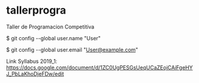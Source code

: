 # tallerprogra
Taller de Programacion Competitiva


$ git config --global user.name "User"

$ git config --global user.email "User@example.com"

Link Syllabus 2019_1: https://docs.google.com/document/d/1ZC0UgPESGsUeqUCaZEojCAiFgeHYJ_PbLaKhoDjeFDw/edit

